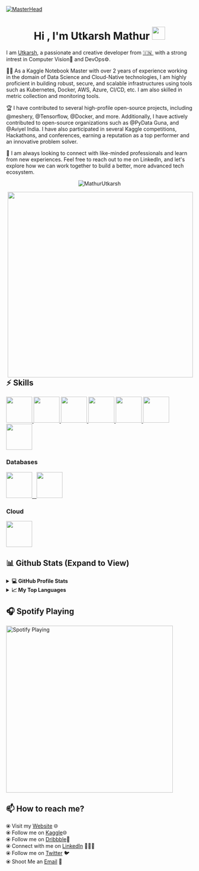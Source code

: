 [![MasterHead](https://media.licdn.com/dms/image/C4D16AQFF2KDCagRc0w/profile-displaybackgroundimage-shrink_350_1400/0/1654518808485?e=1680134400&v=beta&t=6fv2zZKZ39zzaNQ0B-8GokWed01uPdrtlTUfuM0qtz0)](https://linktr.ee/imutkarsh)

<h1 align="center">Hi , I'm Utkarsh Mathur <img src="https://media.giphy.com/media/hvRJCLFzcasrR4ia7z/giphy.gif" width="35"></h1>


I am [Utkarsh](https://linktr.ee/imutkarsh), a passionate and creative developer from [🇮🇳 ](https://en.wikipedia.org/wiki/India)&nbsp;with a strong intrest in Computer Vision🤖 and DevOps⚙️.


👨‍💻 As a Kaggle Notebook Master with over 2 years of experience working in the domain of Data Science and Cloud-Native technologies, I am highly proficient in building robust, secure, and scalable infrastructures using tools such as Kubernetes, Docker, AWS, Azure, CI/CD, etc. I am also skilled in metric collection and monitoring tools.

🏆 I have contributed to several high-profile open-source projects, including @meshery, @Tensorflow, @Docker, and more. Additionally, I have actively contributed to open-source organizations such as @PyData Guna, and @Aviyel India. I have also participated in several Kaggle competitions, Hackathons, and conferences, earning a reputation as a top performer and an innovative problem solver.

🤝 I am always looking to connect with like-minded professionals and learn from new experiences. Feel free to reach out to me on LinkedIn, and let's explore how we can work together to build a better, more advanced tech ecosystem.

<p align="center"> <img src="https://komarev.com/ghpvc/?username=MathurUtkarsh&label=Profile%20views&color=0e75b6&style=plastic" alt="MathurUtkarsh" /> </p>

<img align='right' src="https://raw.githubusercontent.com/onimur/.github/master/.resources/git-header.svg" width="500">

## :zap: Skills

<p float="left">
  <a href="https://golang.org/" target="_blank" >
    <img src="https://raw.githubusercontent.com/itsksaurabh/itsksaurabh/master/assets/golang.gif"  height="70" />
  </a>
  <a href="https://www.docker.com/" target="_blank" >
    <img src="https://raw.githubusercontent.com/itsksaurabh/itsksaurabh/master/assets/docker.gif"  height="70" /> 
  </a>
  <a href="https://kubernetes.io/" target="_blank" >
    <img src="https://raw.githubusercontent.com/itsksaurabh/itsksaurabh/master/assets/k8s.gif"  height="70" />
  </a>
  <a href="https://docs.gitlab.com/ee/ci/" target="_blank" >
    <img src="https://raw.githubusercontent.com/itsksaurabh/itsksaurabh/master/assets/cicd.gif"  height="70" />
  </a>
   <a href="https://www.w3.org/wiki/The_web_standards_model_-_HTML_CSS_and_JavaScript" target="_blank" >
    <img src="https://raw.githubusercontent.com/itsksaurabh/itsksaurabh/master/assets/html-css-js.png" height="70" />
  </a>
  <a href="www.tensorflow.org" target="_blank" >
    <img src="https://raw.githubusercontent.com/DARK-art108/ItsRitesh/master/assets/tf.png" height="70" />
  </a>
  <a href="https://pytorch.org/" target="_blank" >
    <img src="https://raw.githubusercontent.com/DARK-art108/ItsRitesh/master/assets/pyt2.png" height="70" />
  </a>
</p>

### Databases
  
 <p float="left">
  <a href="https://www.postgresql.org/" target="_blank" >
    <img src="https://raw.githubusercontent.com/itsksaurabh/itsksaurabh/master/assets/postgresql.gif" height="70" />&nbsp;&nbsp;
  </a>
  <a href="https://www.mongodb.com/" target="_blank" >
    <img src="https://raw.githubusercontent.com/itsksaurabh/itsksaurabh/master/assets/mongo.gif" height="70" />
  </a>
</p>

### Cloud

  <a href="https://aws.amazon.com/" target="_blank" >
    <img src="https://raw.githubusercontent.com/itsksaurabh/itsksaurabh/master/assets/aws.gif"  height="70" />
  </a>

  
  ## 📊 Github Stats (Expand to View) 
  
  <details>
  <summary><b>💻 GitHub Profile Stats</b></summary>

<p align="center"> <img src="https://github-stats-readme.MathurUtkarsh.vercel.app/api?username=MathurUtkarsh&show_icons=true&theme=radical" alt="MathurUtkarsh" />

</details>

  <details>
  <summary><b>📈 My Top Languages</b></summary>

<p align="center"> <img src="https://github-stats-readme.MathurUtkarsh.vercel.app/api/top-langs/?username=MathurUtkarsh&layout=compact" alt="MathurUtkarsh"/>

</details>

<!-- ## 📊 My Kaggle Stats 

![competition](https://road-to-kaggle-grandmaster.vercel.app/api/badges/mathurutkarsh /competition)
![dataset](https://road-to-kaggle-grandmaster.vercel.app/api/badges/mathurutkarsh /dataset)
![notebook](https://road-to-kaggle-grandmaster.vercel.app/api/badges/mathurutkarsh /notebook)
![discussion](https://road-to-kaggle-grandmaster.vercel.app/api/badges/mathurutkarsh /discussion) -->

  
## 🎧 Spotify Playing 
  [<img src="https://spotify-readme.MathurUtkarsh.vercel.app/api/spotify-playing" alt=" Spotify Playing" width="450" />](https://open.spotify.com/user/316jsag3fisl42rcnnssu7jersee)
  
  
## 📫 How to reach me? 

  ⦿ Visit my [Website](https://ritesh.cloud) 🌐 <br>
  ⦿ Follow me on [Kaggle](https://www.kaggle.com/ritesh2000)🌐 <br>
  ⦿ Follow me on [Dribbble](https://dribbble.com/ritesh-yadav)🎨 <br>
  ⦿ Connect with me on [LinkedIn](https://www.linkedin.com/in/ritesh-yadav2011/) 👨🏻‍💻 <br>
  ⦿ Follow me on [Twitter](https://twitter.com/RiteshYadav_1) 🐦 <br>
  ⦿ Shoot Me an [Email](mailto:daydreamingguy941@gmail.com) 💌 <br>

